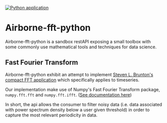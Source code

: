 [![Python application](https://github.com/bjartejensen/airborne-fft-python/actions/workflows/airborne-fft-unittest.yml/badge.svg)](https://github.com/bjartejensen/airborne-fft-python/actions/workflows/airborne-fft-unittest.yml)

# Airborne-fft-python 

Airborne-fft-python is a sandbox restAPI exposing a small toolbox with some commonly use mathematical tools and techniques for data science.

## Fast Fourier Transform

Airborne-fft-python exhibit an attempt to implement [Steven L. Brunton's compact FFT application](https://www.youtube.com/watch?v=s2K1JfNR7Sc) which specifically applies to timeseries.

Our implementation make use of Numpy's Fast Fourier Transform package, `numpy.fft.fft` and `numpy.fft.ifft`. ([See documentation here](https://numpy.org/doc/stable/reference/generated/numpy.fft.fft.html))

In short, the api allows the consumer to filter noisy data (i.e. data associated with power spectrum density below a user given threshold) in order to capture the most relevant periodicity in data.

